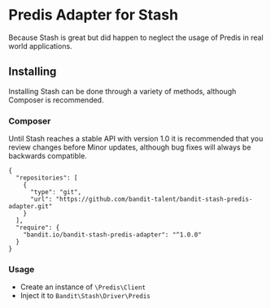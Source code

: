 # Predis Adapter for Stash

Because Stash is great but did happen to neglect the usage of Predis in real world applications.

## Installing

Installing Stash can be done through a variety of methods, although Composer is
recommended.


### Composer

Until Stash reaches a stable API with version 1.0 it is recommended that you
review changes before Minor updates, although bug fixes will always be
backwards compatible.


```
{
  "repositories": [
    {
      "type": "git",
      "url": "https://github.com/bandit-talent/bandit-stash-predis-adapter.git"
    }
  ],
  "require": {
    "bandit.io/bandit-stash-predis-adapter": "^1.0.0"
  }
}
```

### Usage

- Create an instance of `\Predis\Client`
- Inject it to `Bandit\Stash\Driver\Predis`
